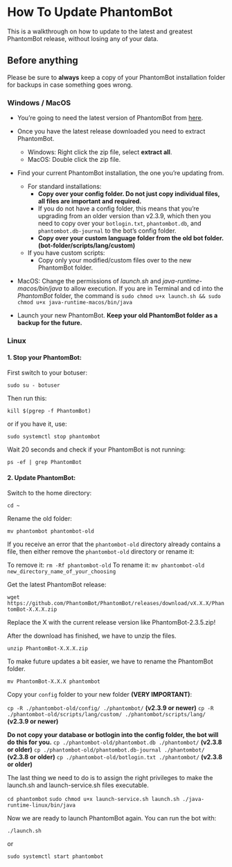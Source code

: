 # How To Update PhantomBot

This is a walkthrough on how to update to the latest and greatest PhantomBot release, without losing any of your data.

## Before anything

Please be sure to **always** keep a copy of your PhantomBot installation folder for backups in case something goes wrong.

### Windows / MacOS

- You’re going to need the latest version of PhantomBot from [here](https://github.com/PhantomBot/PhantomBot/releases/latest/).

- Once you have the latest release downloaded you need to extract PhantomBot.
  - Windows: Right click the zip file, select **extract all**.
  - MacOS: Double click the zip file.

- Find your current PhantomBot installation, the one you’re updating from.
  - For standard installations:
    - **Copy over your config folder. Do not just copy individual files, all files are important and required.**
    - If you do not have a config folder, this means that you’re upgrading from an older version than v2.3.9, which then you need to copy over your `botlogin.txt`, `phantombot.db`, and `phantombot.db-journal` to the bot’s config folder.
    - **Copy over your custom language folder from the old bot folder. (bot-folder/scripts/lang/custom)**
  - If you have custom scripts:
    - Copy only your modified/custom files over to the new PhantomBot folder.
- MacOS: Change the permissions of *launch.sh* and *java-runtime-macos/bin/java* to allow execution. If you are in Terminal and cd into the *PhantomBot* folder, the command is `sudo chmod u+x launch.sh && sudo chmod u+x java-runtime-macos/bin/java`
- Launch your new PhantomBot. **Keep your old PhantomBot folder as a backup for the future.**

### Linux
#### 1. Stop your PhantomBot:

First switch to your botuser:

`sudo su - botuser`

Then run this:

`kill $(pgrep -f PhantomBot)`

or if you have it, use:

`sudo systemctl stop phantombot`

Wait 20 seconds and check if your PhantomBot is not running:

`ps -ef | grep PhantomBot`

#### 2. Update PhantomBot:

Switch to the home directory:

`cd ~`

Rename the old folder:

`mv phantombot phantombot-old`

If you receive an error that the `phantombot-old` directory already contains a file, then either remove the `phantombot-old` directory or rename it:

To remove it: `rm -Rf phantombot-old`
To rename it: `mv phantombot-old new_directory_name_of_your_choosing`

Get the latest PhantomBot release:

`wget https://github.com/PhantomBot/PhantomBot/releases/download/vX.X.X/PhantomBot-X.X.X.zip`

Replace the X with the current release version like PhantomBot-2.3.5.zip!

After the download has finished, we have to unzip the files.

`unzip PhantomBot-X.X.X.zip`

To make future updates a bit easier, we have to rename the PhantomBot folder.

`mv PhantomBot-X.X.X phantombot`

Copy your `config` folder to your new folder **(VERY IMPORTANT)**:

`cp -R ./phantombot-old/config/ ./phantombot/` **(v2.3.9 or newer)**
`cp -R ./phantombot-old/scripts/lang/custom/ ./phantombot/scripts/lang/` **(v2.3.9 or newer)**

**Do not copy your database or botlogin into the config folder, the bot will do this for you.**
`cp ./phantombot-old/phantombot.db ./phantombot/` **(v2.3.8 or older)**
`cp ./phantombot-old/phantombot.db-journal ./phantombot/` **(v2.3.8 or older)**
`cp ./phantombot-old/botlogin.txt ./phantombot/` **(v2.3.8 or older)**

The last thing we need to do is to assign the right privileges to make the launch.sh and launch-service.sh files executable.

`cd phantombot`
`sudo chmod u+x launch-service.sh launch.sh ./java-runtime-linux/bin/java`

Now we are ready to launch PhantomBot again. You can run the bot with:

`./launch.sh`

or

`sudo systemctl start phantombot`
